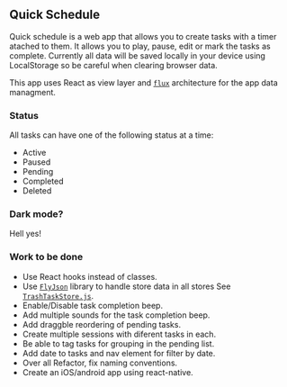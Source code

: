 ## Quick Schedule
Quick schedule is a web app that allows you to create tasks with a timer atached to them. It allows you to play, pause, edit or mark the tasks as complete.
Currently all data will be saved locally in your device using LocalStorage so be careful when clearing browser data.

This app uses React as view layer and [`flux`](https://facebook.github.io/flux/) architecture for the app data managment.

### Status
All tasks can have one of the following status at a time:
- Active
- Paused
- Pending
- Completed
- Deleted

### Dark mode?
Hell yes!

### Work to be done
- Use React hooks instead of classes.
- Use [`FlyJson`](https://github.com/aalfiann/fly-json-odm) library to handle store data in all stores See [`TrashTaskStore.js`](Stores/TrashTaskStore.js).
- Enable/Disable task completion beep.
- Add multiple sounds for the task completion beep.
- Add draggble reordering of pending tasks.
- Create multiple sessions with diferent tasks in each.
- Be able to tag tasks for grouping in the pending list.
- Add date to tasks and nav element for filter by date.
- Over all Refactor, fix naming conventions.
- Create an iOS/android app using react-native.
